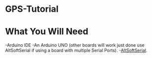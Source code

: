 # GPS-Tutorial

# What You Will Need
 -Arduino IDE 
 -An Arduino UNO (other boards will work just done use AltSoftSerial if using a board with multiple Serial Ports).
 -[AltSoftSerial](https://github.com/PaulStoffregen/AltSoftSerial).
